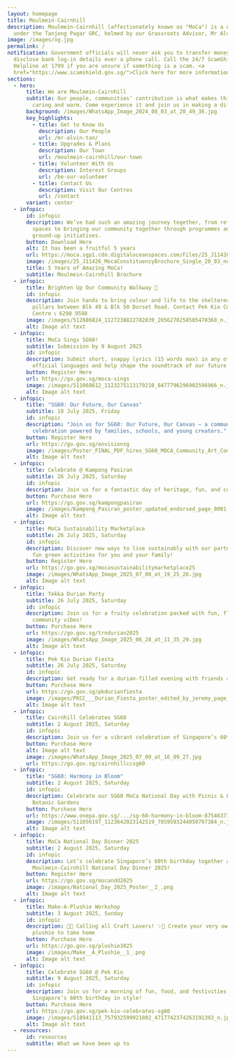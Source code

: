 ```yaml
---
layout: homepage
title: Moulmein-Cairnhill
description: Moulmein-Cairnhill (affectionately known as "MoCa") is a division
  under the Tanjong Pagar GRC, helmed by our Grassroots Advisor, Mr Alvin Tan.
image: /images/og.jpg
permalink: /
notification: Government officials will never ask you to transfer money or
  disclose bank log-in details over a phone call. Call the 24/7 ScamShield
  Helpline at 1799 if you are unsure if something is a scam. <a
  href="https://www.scamshield.gov.sg/">Click here for more information</a>
sections:
  - hero:
      title: We are Moulmein-Cairnhill
      subtitle: Our people, communities’ contribution is what makes this town special,
        caring and warm. Come experience it and join us in making a difference.
      background: /images/WhatsApp_Image_2024_08_03_at_20_49_36.jpg
      key_highlights:
        - title: Get to Know Us
          description: Our People
          url: /mr-alvin-tan/
        - title: Upgrades & Plans
          description: Our Town
          url: /moulmein-cairnhill/our-town
        - title: Volunteer With Us
          description: Interest Groups
          url: /be-our-volunteer
        - title: Contact Us
          description: Visit Our Centres
          url: /contact
      variant: center
  - infopic:
      id: infopic
      description: We’ve had such an amazing journey together, from refreshing our
        spaces to bringing our community together through programmes and
        ground-up initiatives.
      button: Download Here
      alt: It has been a fruitful 5 years
      url: https://moca.sgp1.cdn.digitaloceanspaces.com/Files/25_J11426_MocaConstituencyBrochure_Single_20_03.pdf
      image: /images/25_J11426_MocaConstituencyBrochure_Single_20_03_new.jpg
      title: 5 Years of Amazing MoCa!
      subtitle: Moulmein-Cairnhill Brochure
  - infopic:
      title: Brighten Up Our Community Walkway 🌈
      id: infopic
      description: Join hands to bring colour and life to the sheltered walkway
        pillars between Blk 49 & Blk 50 Dorset Road. Contact Pek Kio Community
        Centre 📞 6298 9598
      image: /images/512886824_1127238822782839_2856270258505470368_n.jpg
      alt: Image alt text
  - infopic:
      title: MoCa Sings SG60!
      subtitle: Submission by 9 August 2025
      id: infopic
      description: Submit short, snappy lyrics (15 words max) in any of Singapore’s
        official languages and help shape the soundtrack of our future
      button: Register Here
      url: https://go.gov.sg/moca-sings
      image: /images/511068612_1123275113179210_8477796296902596966_n.jpg
      alt: Image alt text
  - infopic:
      title: "SG60: Our Future, Our Canvas"
      subtitle: 18 July 2025, Friday
      id: infopic
      description: "Join us for SG60: Our Future, Our Canvas – a community-led
        celebration powered by families, schools, and young creators."
      button: Register Here
      url: https://go.gov.sg/envisionsg
      image: /images/Poster_FINAL_PDF_hires_SG60_MOCA_Community_Art_Competition_page_0001.jpg
      alt: Image alt text
  - infopic:
      title: Celebrate @ Kampong Pasiran
      subtitle: 26 July 2025, Saturday
      id: infopic
      description: Join us for a fantastic day of heritage, fun, and community spirit!
      button: Purchase Here
      url: https://go.gov.sg/kampongpasiran
      image: /images/Kampong_Pasiran_poster_updated_endorsed_page_0001.jpg
      alt: Image alt text
  - infopic:
      title: MoCa Sustainability Marketplace
      subtitle: 26 July 2025, Saturday
      id: infopic
      description: Discover new ways to live sustainably with our partners and enjoy
        fun green activities for you and your family!
      button: Register Here
      url: https://go.gov.sg/mocasustainabilitymarketplace25
      image: /images/WhatsApp_Image_2025_07_08_at_19_25_26.jpg
      alt: Image alt text
  - infopic:
      title: Tekka Durian Party
      subtitle: 26 July 2025, Saturday
      id: infopic
      description: Join us for a fruity celebration packed with fun, flavour and
        community vibes!
      button: Purchase Here
      url: https://go.gov.sg/trndurian2025
      image: /images/WhatsApp_Image_2025_06_28_at_11_35_29.jpg
      alt: Image alt text
  - infopic:
      title: Pek Kio Durian Fiesta
      subtitle: 26 July 2025, Saturday
      id: infopic
      description: Get ready for a durian-filled evening with friends and neighbors!
      button: Purchase Here
      url: https://go.gov.sg/pkdurianfiesta
      image: /images/PKCC___Durian_Fiesta_poster_edited_by_jeremy_page_0001.jpg
      alt: Image alt text
  - infopic:
      title: Cairnhill Celebrates SG60
      subtitle: 2 August 2025, Saturday
      id: infopic
      description: Join us for a vibrant celebration of Singapore’s 60th National Day!
      button: Purchase Here
      alt: Image alt text
      image: /images/WhatsApp_Image_2025_07_09_at_16_09_27.jpg
      url: https://go.gov.sg/cairnhillccsg60
  - infopic:
      title: "SG60: Harmony in Bloom"
      subtitle: 2 August 2025, Saturday
      id: infopic
      description: Celebrate our SG60 MoCa National Day with Picnic & Performances @
        Botanic Gardens
      button: Purchase Here
      url: https://www.onepa.gov.sg/.../sg-60-harmony-in-bloom-87546373
      image: /images/511056197_1123642023142519_7859593244050797384_n.jpg
      alt: Image alt text
  - infopic:
      title: MoCa National Day Dinner 2025
      subtitle: 2 August 2025, Saturday
      id: infopic
      description: Let’s celebrate Singapore’s 60th birthday together at the
        Moulmein-Cairnhill National Day Dinner 2025!
      button: Register Here
      url: https://go.gov.sg/mocandd2025
      image: /images/National_Day_2025_Poster__2_.png
      alt: Image alt text
  - infopic:
      title: Make-A-Plushie Workshop
      subtitle: 3 August 2025, Sunday
      id: infopic
      description: 🧸✨ Calling all Craft Lovers! ✨🧸 Create your very own adorable
        plushie to take home
      button: Purchase Here
      url: https://go.gov.sg/plushie3825
      image: /images/Make__A_Plushie__1_.png
      alt: Image alt text
  - infopic:
      title: Celebrate SG60 @ Pek Kio
      subtitle: 9 August 2025, Saturday
      id: infopic
      description: Join us for a morning of fun, food, and festivities as we celebrate
        Singapore’s 60th birthday in style!
      button: Purchase Here
      url: https://go.gov.sg/pek-kio-celebrates-sg60
      image: /images/518941113_757932599921802_4717742374263191393_n.jpg
      alt: Image alt text
  - resources:
      id: resources
      subtitle: What we have been up to
---
```

